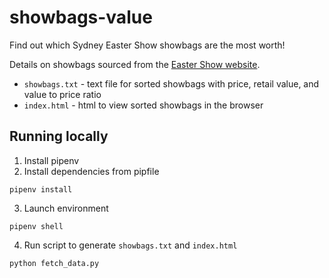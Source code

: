 # showbags-value
Find out which Sydney Easter Show showbags are the most worth!

Details on showbags sourced from the [Easter Show website](https://www.eastershow.com.au/explore/showbags/).

- `showbags.txt` - text file for sorted showbags with price, retail value, and value to price ratio
- `index.html` - html to view sorted showbags in the browser

## Running locally

1. Install pipenv
2. Install dependencies from pipfile
```
pipenv install
```
3. Launch environment
```
pipenv shell
```
4. Run script to generate `showbags.txt` and `index.html`
```
python fetch_data.py
```
